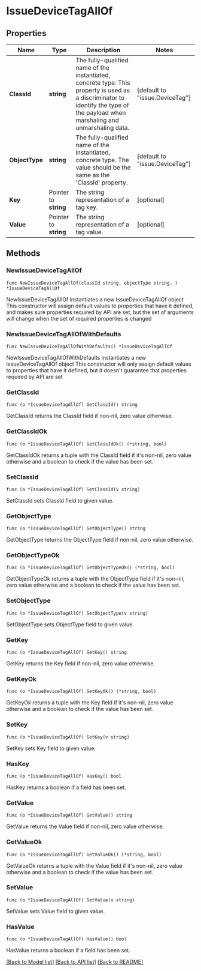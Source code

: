 # IssueDeviceTagAllOf

## Properties

Name | Type | Description | Notes
------------ | ------------- | ------------- | -------------
**ClassId** | **string** | The fully-qualified name of the instantiated, concrete type. This property is used as a discriminator to identify the type of the payload when marshaling and unmarshaling data. | [default to "issue.DeviceTag"]
**ObjectType** | **string** | The fully-qualified name of the instantiated, concrete type. The value should be the same as the &#39;ClassId&#39; property. | [default to "issue.DeviceTag"]
**Key** | Pointer to **string** | The string representation of a tag key. | [optional] 
**Value** | Pointer to **string** | The string representation of a tag value. | [optional] 

## Methods

### NewIssueDeviceTagAllOf

`func NewIssueDeviceTagAllOf(classId string, objectType string, ) *IssueDeviceTagAllOf`

NewIssueDeviceTagAllOf instantiates a new IssueDeviceTagAllOf object
This constructor will assign default values to properties that have it defined,
and makes sure properties required by API are set, but the set of arguments
will change when the set of required properties is changed

### NewIssueDeviceTagAllOfWithDefaults

`func NewIssueDeviceTagAllOfWithDefaults() *IssueDeviceTagAllOf`

NewIssueDeviceTagAllOfWithDefaults instantiates a new IssueDeviceTagAllOf object
This constructor will only assign default values to properties that have it defined,
but it doesn't guarantee that properties required by API are set

### GetClassId

`func (o *IssueDeviceTagAllOf) GetClassId() string`

GetClassId returns the ClassId field if non-nil, zero value otherwise.

### GetClassIdOk

`func (o *IssueDeviceTagAllOf) GetClassIdOk() (*string, bool)`

GetClassIdOk returns a tuple with the ClassId field if it's non-nil, zero value otherwise
and a boolean to check if the value has been set.

### SetClassId

`func (o *IssueDeviceTagAllOf) SetClassId(v string)`

SetClassId sets ClassId field to given value.


### GetObjectType

`func (o *IssueDeviceTagAllOf) GetObjectType() string`

GetObjectType returns the ObjectType field if non-nil, zero value otherwise.

### GetObjectTypeOk

`func (o *IssueDeviceTagAllOf) GetObjectTypeOk() (*string, bool)`

GetObjectTypeOk returns a tuple with the ObjectType field if it's non-nil, zero value otherwise
and a boolean to check if the value has been set.

### SetObjectType

`func (o *IssueDeviceTagAllOf) SetObjectType(v string)`

SetObjectType sets ObjectType field to given value.


### GetKey

`func (o *IssueDeviceTagAllOf) GetKey() string`

GetKey returns the Key field if non-nil, zero value otherwise.

### GetKeyOk

`func (o *IssueDeviceTagAllOf) GetKeyOk() (*string, bool)`

GetKeyOk returns a tuple with the Key field if it's non-nil, zero value otherwise
and a boolean to check if the value has been set.

### SetKey

`func (o *IssueDeviceTagAllOf) SetKey(v string)`

SetKey sets Key field to given value.

### HasKey

`func (o *IssueDeviceTagAllOf) HasKey() bool`

HasKey returns a boolean if a field has been set.

### GetValue

`func (o *IssueDeviceTagAllOf) GetValue() string`

GetValue returns the Value field if non-nil, zero value otherwise.

### GetValueOk

`func (o *IssueDeviceTagAllOf) GetValueOk() (*string, bool)`

GetValueOk returns a tuple with the Value field if it's non-nil, zero value otherwise
and a boolean to check if the value has been set.

### SetValue

`func (o *IssueDeviceTagAllOf) SetValue(v string)`

SetValue sets Value field to given value.

### HasValue

`func (o *IssueDeviceTagAllOf) HasValue() bool`

HasValue returns a boolean if a field has been set.


[[Back to Model list]](../README.md#documentation-for-models) [[Back to API list]](../README.md#documentation-for-api-endpoints) [[Back to README]](../README.md)


